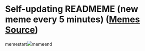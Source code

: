 # Self-updating READMEME (new meme every 5 minutes) ([Memes Source](https://bramses.notion.site/a49c1e962b7646879176ac3b327b6533?v=4d1eda54b170483cb03a40f257231764))

memestart![](https://www.notion.so/image/https%3A%2F%2Fs3-us-west-2.amazonaws.com%2Fsecure.notion-static.com%2F72e90b96-f4ba-47d9-9748-61a12110368b%2FF7138B5D-F054-478B-A62B-EE93EE1EFCDF.jpeg?table=block&id=2b6d89df-0987-4403-a271-78830624f75d&cache=v2)memeend
